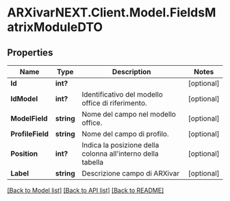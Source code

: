 # ARXivarNEXT.Client.Model.FieldsMatrixModuleDTO
## Properties

Name | Type | Description | Notes
------------ | ------------- | ------------- | -------------
**Id** | **int?** |  | [optional] 
**IdModel** | **int?** | Identificativo del modello office di riferimento. | [optional] 
**ModelField** | **string** | Nome del campo nel modello office. | [optional] 
**ProfileField** | **string** | Nome del campo di profilo. | [optional] 
**Position** | **int?** | Indica la posizione della colonna all&#39;interno della tabella | [optional] 
**Label** | **string** | Descrizione campo di ARXivar | [optional] 

[[Back to Model list]](../README.md#documentation-for-models) [[Back to API list]](../README.md#documentation-for-api-endpoints) [[Back to README]](../README.md)

